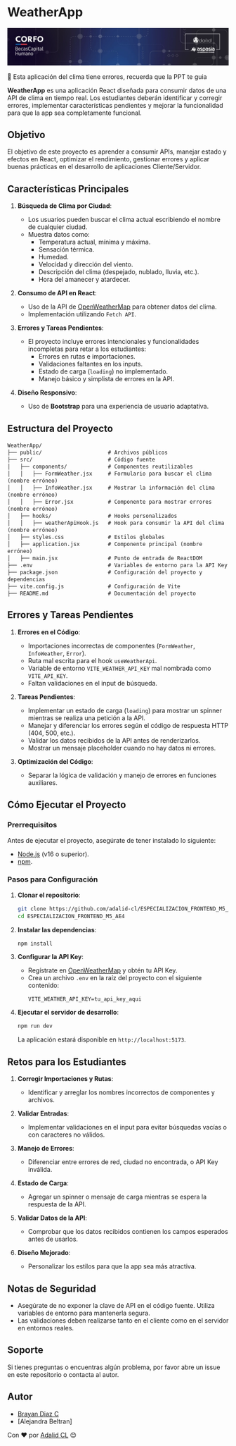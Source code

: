 # WeatherApp

![Adalid Logo](src/assets/logo.jpeg)

👀 Esta aplicación del clima tiene errores, recuerda que la PPT te guia

**WeatherApp** es una aplicación React diseñada para consumir datos de una API de clima en tiempo real. Los estudiantes deberán identificar y corregir errores, implementar características pendientes y mejorar la funcionalidad para que la app sea completamente funcional.

## Objetivo

El objetivo de este proyecto es aprender a consumir APIs, manejar estado y efectos en React, optimizar el rendimiento, gestionar errores y aplicar buenas prácticas en el desarrollo de aplicaciones Cliente/Servidor.

## Características Principales

1. **Búsqueda de Clima por Ciudad**:

   - Los usuarios pueden buscar el clima actual escribiendo el nombre de cualquier ciudad.
   - Muestra datos como:
     - Temperatura actual, mínima y máxima.
     - Sensación térmica.
     - Humedad.
     - Velocidad y dirección del viento.
     - Descripción del clima (despejado, nublado, lluvia, etc.).
     - Hora del amanecer y atardecer.

2. **Consumo de API en React**:

   - Uso de la API de [OpenWeatherMap](https://openweathermap.org/) para obtener datos del clima.
   - Implementación utilizando `Fetch API`.

3. **Errores y Tareas Pendientes**:

   - El proyecto incluye errores intencionales y funcionalidades incompletas para retar a los estudiantes:
     - Errores en rutas e importaciones.
     - Validaciones faltantes en los inputs.
     - Estado de carga (`loading`) no implementado.
     - Manejo básico y simplista de errores en la API.

4. **Diseño Responsivo**:
   - Uso de **Bootstrap** para una experiencia de usuario adaptativa.

## Estructura del Proyecto

```plaintext
WeatherApp/
├── public/                     # Archivos públicos
├── src/                        # Código fuente
│   ├── components/             # Componentes reutilizables
│   │   ├── FormWeather.jsx     # Formulario para buscar el clima (nombre erróneo)
│   │   ├── InfoWeather.jsx     # Mostrar la información del clima (nombre erróneo)
│   │   ├── Error.jsx           # Componente para mostrar errores (nombre erróneo)
│   ├── hooks/                  # Hooks personalizados
│   │   ├── weatherApiHook.js   # Hook para consumir la API del clima (nombre erróneo)
│   ├── styles.css              # Estilos globales
│   ├── application.jsx         # Componente principal (nombre erróneo)
│   ├── main.jsx                # Punto de entrada de ReactDOM
├── .env                        # Variables de entorno para la API Key
├── package.json                # Configuración del proyecto y dependencias
├── vite.config.js              # Configuración de Vite
├── README.md                   # Documentación del proyecto
```

## Errores y Tareas Pendientes

1. **Errores en el Código**:

   - Importaciones incorrectas de componentes (`FormWeather`, `InfoWeather`, `Error`).
   - Ruta mal escrita para el hook `useWeatherApi`.
   - Variable de entorno `VITE_WEATHER_API_KEY` mal nombrada como `VITE_API_KEY`.
   - Faltan validaciones en el input de búsqueda.

2. **Tareas Pendientes**:

   - Implementar un estado de carga (`loading`) para mostrar un spinner mientras se realiza una petición a la API.
   - Manejar y diferenciar los errores según el código de respuesta HTTP (404, 500, etc.).
   - Validar los datos recibidos de la API antes de renderizarlos.
   - Mostrar un mensaje placeholder cuando no hay datos ni errores.

3. **Optimización del Código**:
   - Separar la lógica de validación y manejo de errores en funciones auxiliares.

## Cómo Ejecutar el Proyecto

### Prerrequisitos

Antes de ejecutar el proyecto, asegúrate de tener instalado lo siguiente:

- [Node.js](https://nodejs.org/) (v16 o superior).
- [npm](https://www.npmjs.com/).

### Pasos para Configuración

1. **Clonar el repositorio**:

   ```bash
   git clone https://github.com/adalid-cl/ESPECIALIZACION_FRONTEND_M5_AE4.git
   cd ESPECIALIZACION_FRONTEND_M5_AE4
   ```

2. **Instalar las dependencias**:

   ```bash
   npm install
   ```

3. **Configurar la API Key**:

   - Regístrate en [OpenWeatherMap](https://openweathermap.org/) y obtén tu API Key.
   - Crea un archivo `.env` en la raíz del proyecto con el siguiente contenido:
     ```plaintext
     VITE_WEATHER_API_KEY=tu_api_key_aqui
     ```

4. **Ejecutar el servidor de desarrollo**:
   ```bash
   npm run dev
   ```
   La aplicación estará disponible en `http://localhost:5173`.

## Retos para los Estudiantes

1. **Corregir Importaciones y Rutas**:

   - Identificar y arreglar los nombres incorrectos de componentes y archivos.

2. **Validar Entradas**:

   - Implementar validaciones en el input para evitar búsquedas vacías o con caracteres no válidos.

3. **Manejo de Errores**:

   - Diferenciar entre errores de red, ciudad no encontrada, o API Key inválida.

4. **Estado de Carga**:

   - Agregar un spinner o mensaje de carga mientras se espera la respuesta de la API.

5. **Validar Datos de la API**:

   - Comprobar que los datos recibidos contienen los campos esperados antes de usarlos.

6. **Diseño Mejorado**:
   - Personalizar los estilos para que la app sea más atractiva.

## Notas de Seguridad

- Asegúrate de no exponer la clave de API en el código fuente. Utiliza variables de entorno para mantenerla segura.
- Las validaciones deben realizarse tanto en el cliente como en el servidor en entornos reales.

## Soporte

Si tienes preguntas o encuentras algún problema, por favor abre un issue en este repositorio o contacta al autor.

## Autor

- [Brayan Diaz C](https://github.com/brayandiazc)
- [Alejandra Beltran]

Con ❤️ por [Adalid CL](https://github.com/adalid-cl) 😊
